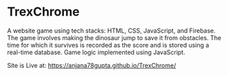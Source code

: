 # TrexChrome
A website game using tech stacks: HTML, CSS, JavaScript, and Firebase. The game involves making the dinosaur jump to save it from obstacles. The time for which it survives is recorded as the score and is stored using a real-time database. Game logic implemented using JavaScript.

Site is Live at: https://anjana78gupta.github.io/TrexChrome/
